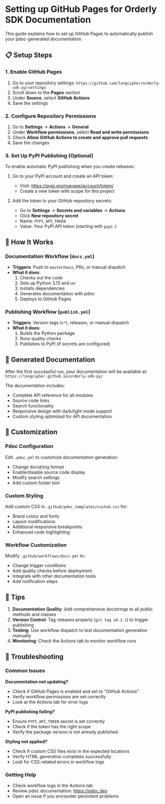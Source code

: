 # Setting up GitHub Pages for Orderly SDK Documentation

This guide explains how to set up GitHub Pages to automatically publish your pdoc-generated documentation.

## 📋 Setup Steps

### 1. Enable GitHub Pages

1. Go to your repository settings: `https://github.com/longcipher/orderly-sdk-py/settings`
2. Scroll down to the **Pages** section
3. Under **Source**, select **GitHub Actions**
4. Save the settings

### 2. Configure Repository Permissions

1. Go to **Settings** → **Actions** → **General**
2. Under **Workflow permissions**, select **Read and write permissions**
3. Check **Allow GitHub Actions to create and approve pull requests**
4. Save the changes

### 3. Set Up PyPI Publishing (Optional)

To enable automatic PyPI publishing when you create releases:

1. Go to your PyPI account and create an API token:
   - Visit: https://pypi.org/manage/account/token/
   - Create a new token with scope for this project
   
2. Add the token to your GitHub repository secrets:
   - Go to **Settings** → **Secrets and variables** → **Actions**
   - Click **New repository secret**
   - Name: `PYPI_API_TOKEN`
   - Value: Your PyPI API token (starting with `pypi-`)

## 🚀 How It Works

### Documentation Workflow (`docs.yml`)

- **Triggers**: Push to `master`/`main`, PRs, or manual dispatch
- **What it does**:
  1. Checks out the code
  2. Sets up Python 3.13 and uv
  3. Installs dependencies
  4. Generates documentation with pdoc
  5. Deploys to GitHub Pages

### Publishing Workflow (`publish.yml`)

- **Triggers**: Version tags (`v*`), releases, or manual dispatch  
- **What it does**:
  1. Builds the Python package
  2. Runs quality checks
  3. Publishes to PyPI (if secrets are configured)

## 📖 Generated Documentation

After the first successful run, your documentation will be available at:
`https://longcipher.github.io/orderly-sdk-py/`

The documentation includes:
- Complete API reference for all modules
- Source code links
- Search functionality
- Responsive design with dark/light mode support
- Custom styling optimized for API documentation

## 🔧 Customization

### Pdoc Configuration

Edit `.pdoc.yml` to customize documentation generation:
- Change docstring format
- Enable/disable source code display
- Modify search settings
- Add custom footer text

### Custom Styling

Add custom CSS in `.github/pdoc_templates/custom.css` for:
- Brand colors and fonts
- Layout modifications  
- Additional responsive breakpoints
- Enhanced code highlighting

### Workflow Customization

Modify `.github/workflows/docs.yml` to:
- Change trigger conditions
- Add quality checks before deployment
- Integrate with other documentation tools
- Add notification steps

## 📝 Tips

1. **Documentation Quality**: Add comprehensive docstrings to all public methods and classes
2. **Version Control**: Tag releases properly (`git tag v0.3.1`) to trigger publishing
3. **Testing**: Use workflow dispatch to test documentation generation manually
4. **Monitoring**: Check the Actions tab to monitor workflow runs

## 🐛 Troubleshooting

### Common Issues

**Documentation not updating?**
- Check if GitHub Pages is enabled and set to "GitHub Actions"
- Verify workflow permissions are set correctly
- Look at the Actions tab for error logs

**PyPI publishing failing?**
- Ensure `PYPI_API_TOKEN` secret is set correctly
- Check if the token has the right scope
- Verify the package version is not already published

**Styling not applied?**
- Check if custom CSS files exist in the expected locations
- Verify HTML generation completes successfully
- Look for CSS-related errors in workflow logs

### Getting Help

- Check workflow logs in the Actions tab
- Review pdoc documentation: https://pdoc.dev
- Open an issue if you encounter persistent problems
